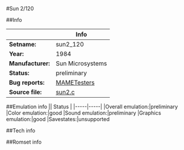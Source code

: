 #Sun 2/120

##Info

||Info|
|-----|-----|
|**Setname:**|sun2_120
|**Year:**|1984
|**Manufacturer:**|Sun Microsystems
|**Status:**|preliminary
|**Bug reports:**|[MAMETesters](http://mametesters.org/view_all_set.php?type=1&temporary=y&search=sun2.c)
|**Source file:**|[sun2.c](https://github.com/mamedev/mame/blob/master/src/mess/drivers/sun2.c)

##Emulation info
|| Status |
|-----|-----|
|Overall emulation:|preliminary
|Color emulation:|good
|Sound emulation:|preliminary
|Graphics emulation:|good
|Savestates:|unsupported

##Tech info

##Romset info

<!--- START OF EDITED COMMENT DO NOT TOUCH TEXT ABOVE-->

